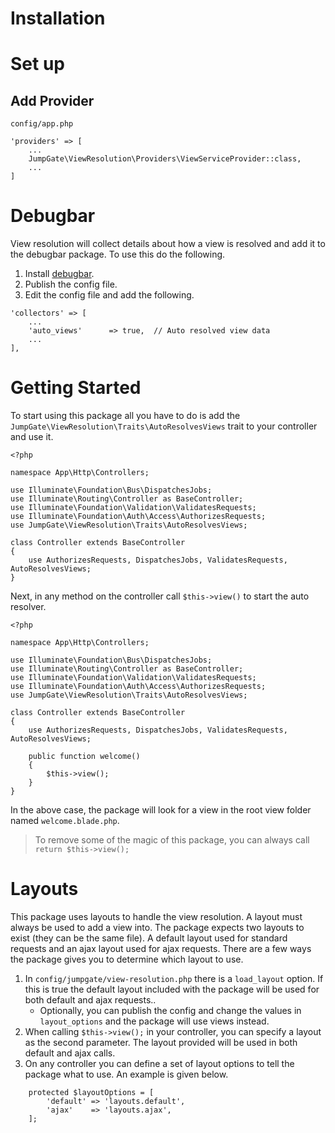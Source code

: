 # Installation

# Set up
## Add Provider

`config/app.php`

```
'providers' => [
    ...
    JumpGate\ViewResolution\Providers\ViewServiceProvider::class,
    ...
]
```

# Debugbar

View resolution will collect details about how a view is resolved and add it to the debugbar package.  To use this do the 
following.

1. Install [debugbar](https://github.com/barryvdh/laravel-debugbar).
1. Publish the config file.
1. Edit the config file and add the following.

```
'collectors' => [
    ...
    'auto_views'      => true,  // Auto resolved view data
    ...
],
```

# Getting Started
To start using this package all you have to do is add the `JumpGate\ViewResolution\Traits\AutoResolvesViews` trait to your 
controller and use it.

```
<?php

namespace App\Http\Controllers;

use Illuminate\Foundation\Bus\DispatchesJobs;
use Illuminate\Routing\Controller as BaseController;
use Illuminate\Foundation\Validation\ValidatesRequests;
use Illuminate\Foundation\Auth\Access\AuthorizesRequests;
use JumpGate\ViewResolution\Traits\AutoResolvesViews;

class Controller extends BaseController
{
    use AuthorizesRequests, DispatchesJobs, ValidatesRequests, AutoResolvesViews;
}
```

Next, in any method on the controller call `$this->view()` to start the auto resolver.

```
<?php

namespace App\Http\Controllers;

use Illuminate\Foundation\Bus\DispatchesJobs;
use Illuminate\Routing\Controller as BaseController;
use Illuminate\Foundation\Validation\ValidatesRequests;
use Illuminate\Foundation\Auth\Access\AuthorizesRequests;
use JumpGate\ViewResolution\Traits\AutoResolvesViews;

class Controller extends BaseController
{
    use AuthorizesRequests, DispatchesJobs, ValidatesRequests, AutoResolvesViews;

    public function welcome()
    {
        $this->view();
    }
}
```

In the above case, the package will look for a view in the root view folder named `welcome.blade.php`.

> To remove some of the magic of this package, you can always call `return $this->view();`

# Layouts
This package uses layouts to handle the view resolution.  A layout must always be used to add a view into.  The package 
expects two layouts to exist (they can be the same file).  A default layout used for standard requests and an ajax layout 
used for ajax requests.  There are a few ways the package gives you to determine which layout to use.

1. In `config/jumpgate/view-resolution.php` there is a `load_layout` option.  If this is true the default layout included 
with the package will be used for both default and ajax requests..
    - Optionally, you can publish the config and change the values in `layout_options` and the package will use views instead.
1. When calling `$this->view();` in your controller, you can specify a layout as the second parameter.  The layout provided 
will be used in both default and ajax calls.
1. On any controller you can define a set of layout options to tell the package what to use.  An example is given below.

```
    protected $layoutOptions = [
        'default' => 'layouts.default',
        'ajax'    => 'layouts.ajax',
    ];
```
